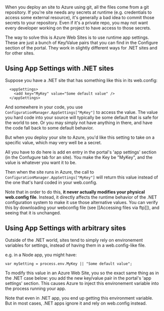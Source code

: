 When you deploy an site to Azure using git, all the files come from a git repository. If you're site needs any secrets at runtime (e.g. credentials to access some external resource), it's generally a bad idea to commit those secrets to your repository. Even if it's a private repo, you may not want every developer working on the project to have access to those secrets.

The way to solve this is Azure Web Sites is to use runtime app settings. These are just a bunch of Key/Value pairs that you can find in the Configure section of the portal. They work in slightly different ways for .NET sites and for other sites.

## Using App Settings with .NET sites ##

Suppose you have a .NET site that has something like this in its web.config:

	  <appSettings>
	    <add key="MyKey" value="Some default value" />
	  </appSettings>
	
And somewhere in your code, you use `ConfigurationManager.AppSettings["MyKey"]` to access the value. The value you hard code into your source will typically be some default that is safe for the world to see. Or you may simply not have anything in there, and have the code fall back to some default behavior.

But when you deploy your site to Azure, you'd like this setting to take on a specific value, which may very well be a secret.

All you have to do here is add en entry in the portal's 'app settings' section (in the Confugure tab for an site). You make the Key be "MyKey", and the value is whatever you want it to be.

Then when the site runs in Azure, the call to `ConfigurationManager.AppSettings["MyKey"]` will return this value instead of the one that's hard coded in your web.config.

Note that in order to do this, **it never actually modifies your physical web.config file**. Instead, it directly affects the runtime behavior of the .NET configuration system to make it use those alternative values. You can verify this by downloading your webconfig file (see [[Accessing files via ftp]]), and seeing that it is unchanged.


## Using App Settings with arbitrary sites ##

Outside of the .NET world, sites tend to simply rely on environement variables for settings, instead of having them in a web.config-like file.

e.g. in a Node app, you might have:

	var mySetting = process.env.MyKey || "Some default value";

To modify this value in an Azure Web Site, you so the exact same thing as in the .NET case below: you add the new key/value pair in the portal's 'app settings' section. This causes Azure to inject this environement variable into the process running your app.

Note that even in .NET app, you end up getting this environment variable. But in most cases, .NET apps ignore it and rely on web.config instead.